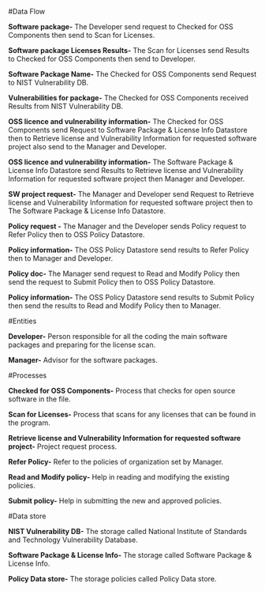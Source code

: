 #Data Flow 

**Software package-** The Developer send request to Checked for OSS Components then send to Scan for Licenses.

**Software package Licenses Results-** The Scan for Licenses send Results to Checked for OSS Components then send to Developer.

**Software Package Name-** The Checked for OSS Components send Request to NIST Vulnerability DB.

**Vulnerabilities for package-** The Checked for OSS Components received Results from NIST Vulnerability DB.

**OSS licence and vulnerability information-** The Checked for OSS Components send Request to Software Package & License Info Datastore then to Retrieve license and Vulnerability Information for requested software project also send to the Manager and Developer.

**OSS licence and vulnerability information-** The Software Package & License Info Datastore send Results to Retrieve license and Vulnerability Information for requested software project then Manager and Developer.

**SW project request-** The Manager and Developer send Request to Retrieve license and Vulnerability Information for requested software project then to The Software Package & License Info Datastore.

**Policy request -** The Manager and the Developer sends Policy request to Refer Policy then to OSS Policy Datastore.

**Policy information-** The OSS Policy Datastore send results to Refer Policy then to Manager and Developer.

**Policy doc-** The Manager send request to Read and Modify Policy then send the request to Submit Policy then to OSS Policy Datastore. 

**Policy information-** The OSS Policy Datastore send results to Submit Policy then send the results to Read and Modify Policy then to Manager.


#Entities 

**Developer-** Person responsible for all the coding the main software packages and preparing for the license scan.

**Manager-** Advisor for the software packages.

#Processes

**Checked for OSS Components-** Process that checks for open source software in the file.

**Scan for Licenses-** Process that scans for any licenses that can be found in the program.

**Retrieve license and Vulnerability Information for requested software project-** Project request process.
 
**Refer Policy-** Refer to the policies of organization set by Manager.

**Read and Modify policy-** Help in reading and modifying the existing policies.

**Submit policy-** Help in submitting the new and approved policies.

#Data store 

**NIST Vulnerability DB-** The storage called National Institute of Standards and Technology Vulnerability Database. 

**Software Package & License Info-** The storage called Software Package & License Info.

**Policy Data store-** The storage policies called Policy Data store.
 
